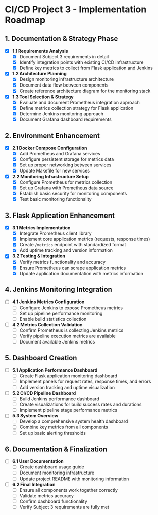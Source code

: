 # CI/CD Project 3 - Implementation Roadmap

## 1. Documentation & Strategy Phase

- [x] **1.1 Requirements Analysis**
  - [x] Document Subject 3 requirements in detail
  - [x] Identify integration points with existing CI/CD infrastructure
  - [x] Define key metrics to collect from Flask application and Jenkins

- [x] **1.2 Architecture Planning**
  - [x] Design monitoring infrastructure architecture
  - [x] Document data flow between components
  - [x] Create reference architecture diagram for the monitoring stack

- [x] **1.3 Tool Selection & Strategy**
  - [x] Evaluate and document Prometheus integration approach
  - [x] Define metrics collection strategy for Flask application
  - [x] Determine Jenkins monitoring approach
  - [x] Document Grafana dashboard requirements

## 2. Environment Enhancement

- [x] **2.1 Docker Compose Configuration**
  - [x] Add Prometheus and Grafana services
  - [x] Configure persistent storage for metrics data
  - [x] Set up proper networking between services
  - [x] Update Makefile for new services

- [x] **2.2 Monitoring Infrastructure Setup**
  - [x] Configure Prometheus for metrics collection
  - [x] Set up Grafana with Prometheus data source
  - [x] Establish basic security for monitoring components
  - [x] Test basic monitoring functionality

## 3. Flask Application Enhancement

- [x] **3.1 Metrics Implementation**
  - [x] Integrate Prometheus client library
  - [x] Implement core application metrics (requests, response times)
  - [x] Create `/metrics` endpoint with standardized format
  - [x] Add uptime tracking and version information

- [x] **3.2 Testing & Integration**
  - [x] Verify metrics functionality and accuracy
  - [x] Ensure Prometheus can scrape application metrics
  - [x] Update application documentation with metrics information

## 4. Jenkins Monitoring Integration

- [ ] **4.1 Jenkins Metrics Configuration**
  - [ ] Configure Jenkins to expose Prometheus metrics
  - [ ] Set up pipeline performance monitoring
  - [ ] Enable build statistics collection

- [ ] **4.2 Metrics Collection Validation**
  - [ ] Confirm Prometheus is collecting Jenkins metrics
  - [ ] Verify pipeline execution metrics are available
  - [ ] Document available Jenkins metrics

## 5. Dashboard Creation

- [ ] **5.1 Application Performance Dashboard**
  - [ ] Create Flask application monitoring dashboard
  - [ ] Implement panels for request rates, response times, and errors
  - [ ] Add version tracking and uptime visualization

- [ ] **5.2 CI/CD Pipeline Dashboard**
  - [ ] Build Jenkins performance dashboard
  - [ ] Create visualizations for build success rates and durations
  - [ ] Implement pipeline stage performance metrics

- [ ] **5.3 System Overview**
  - [ ] Develop a comprehensive system health dashboard
  - [ ] Combine key metrics from all components
  - [ ] Set up basic alerting thresholds

## 6. Documentation & Finalization

- [ ] **6.1 User Documentation**
  - [ ] Create dashboard usage guide
  - [ ] Document monitoring infrastructure
  - [ ] Update project README with monitoring information

- [ ] **6.2 Final Integration**
  - [ ] Ensure all components work together correctly
  - [ ] Validate metrics accuracy
  - [ ] Confirm dashboard functionality
  - [ ] Verify Subject 3 requirements are fully met